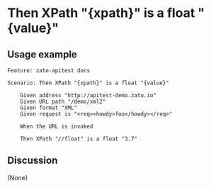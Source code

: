 
Then XPath "{xpath}" is a float "{value}"
=============================================================================================================

Usage example
-------------

```
Feature: zato-apitest docs

Scenario: Then XPath "{xpath}" is a float "{value}"

    Given address "http://apitest-demo.zato.io"
    Given URL path "/demo/xml2"
    Given format "XML"
    Given request is "<req><howdy>foo</howdy></req>"

    When the URL is invoked

    Then XPath "//float" is a float "3.7"
```

Discussion
----------

(None)